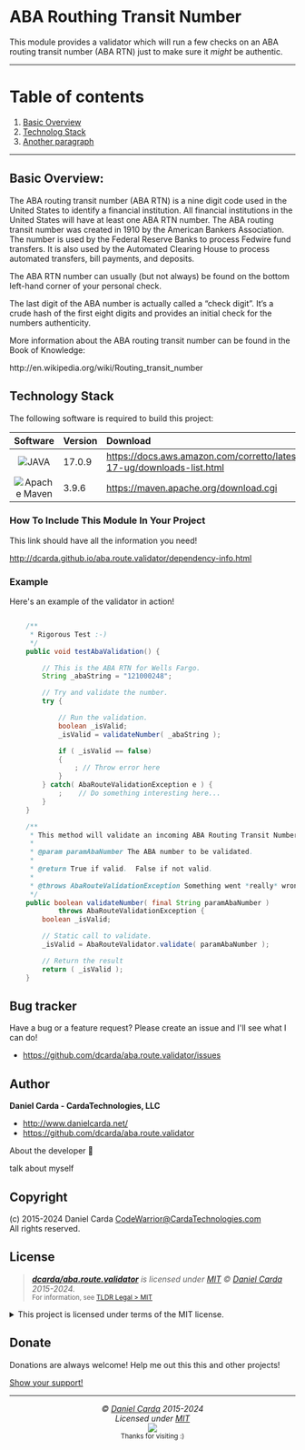 #  ABA Routhing Transit Number

This module provides a validator which will run a few checks on an ABA
routing transit number (ABA RTN) just to make sure it *might* be authentic.

----------------------------------------------------------------------------
# Table of contents
1. [Basic Overview](#overview)
2. [Technolog Stack](#TechStack)
3. [Another paragraph](#paragraph2)


----------------------------------------------------------------------------
## Basic Overview: <a name="overview"></a>


The ABA routing transit number (ABA RTN) is a nine digit code used in the United States to identify a financial institution. All financial institutions in the United States will have at least one ABA RTN number. The ABA routing transit number was created in 1910 by the American Bankers Association. The number is used by the Federal Reserve Banks to process Fedwire fund transfers. It is also used by the Automated Clearing House to process automated transfers, bill payments, and deposits.

The ABA RTN number can usually (but not always) be found on the bottom left-hand corner of your personal check.

The last digit of the ABA number is actually called a “check digit”. It’s a crude hash of the first eight digits and provides an initial check for the numbers authenticity.

More information about the ABA routing transit number can be found in the Book of Knowledge:
<p>http://en.wikipedia.org/wiki/Routing_transit_number</p>


## Technology Stack <a name="TechStack"></a>

The following software is required to build this project:

| Software | Version | Download                                                                        |
|:--------:|---------|:--------------------------------------------------------------------------------|
|  ![JAVA](https://img.shields.io/badge/_-JAVA-B07219.svg?style=for-the-badge) | 17.0.9  | https://docs.aws.amazon.com/corretto/latest/corretto-17-ug/downloads-list.html  |
| ![Apache Maven](https://img.shields.io/badge/Apache%20Maven-C71A36?style=for-the-badge&logo=Apache%20Maven&logoColor=white)  | 3.9.6   | https://maven.apache.org/download.cgi                                           |


### How To Include This Module In Your Project
This link should have all the information you need!

http://dcarda.github.io/aba.route.validator/dependency-info.html

### Example

Here's an example of the validator in action!

```java

    /**
     * Rigorous Test :-)
     */
    public void testAbaValidation() {

        // This is the ABA RTN for Wells Fargo.
        String _abaString = "121000248";

        // Try and validate the number.
        try {

            // Run the validation.
            boolean _isValid;
            _isValid = validateNumber( _abaString );

            if ( _isValid == false)
            {
                ; // Throw error here
            }
        } catch( AbaRouteValidationException e ) {
            ;    // Do something interesting here...
        }
    }

    /**
     * This method will validate an incoming ABA Routing Transit Number.
     *
     * @param paramAbaNumber The ABA number to be validated.
     *
     * @return True if valid.  False if not valid.
     *
     * @throws AbaRouteValidationException Something went *really* wrong.
     */
    public boolean validateNumber( final String paramAbaNumber )
            throws AbaRouteValidationException {
        boolean _isValid;

        // Static call to validate.
        _isValid = AbaRouteValidator.validate( paramAbaNumber );

        // Return the result
        return ( _isValid );
    }
```

## Bug tracker

Have a bug or a feature request? Please create an issue and I'll see what I can do!

+ https://github.com/dcarda/aba.route.validator/issues

<!--  ───────────────────────────────────────────────────────────────────────────  -->

## Author

**Daniel Carda - CardaTechnologies, LLC**

+ http://www.danielcarda.net/
+ https://github.com/dcarda/aba.route.validator

About the developer  👋

talk about myself

<!-- End:  Author -->
<!--  ───────────────────────────────────────────────────────────────────────────  -->



##  Copyright

(c) 2015-2024  Daniel Carda <CodeWarrior@CardaTechnologies.com>\
All rights reserved.

<!-- End:  Copyright -->
<!--  ───────────────────────────────────────────────────────────────────────────  -->

##  License

> _**[dcarda/aba.route.validator](https://github.com/dcarda/aba.route.validator)** is licensed under [MIT](https://choosealicense.com/licenses/mit/) © [Daniel Carda](https://danielcarda.net/) 2015-2024._\
> <sup align="right">For information, see <a href="https://tldrlegal.com/license/mit-license">TLDR Legal > MIT</a></sup>

<details>
<summary>This project is licensed under terms of the MIT license.</summary>

```
The MIT License (MIT)

Copyright (c) Daniel Carda <CodeWarrior@CardaTechnologies.com>

Permission is hereby granted, free of charge, to any person obtaining a copy
of this software and associated documentation files (the "Software"), to deal
in the Software without restriction, including without limitation the rights
to use, copy, modify, merge, publish, distribute, sub-license, and/or sell
copies of the Software, and to permit persons to whom the Software is furnished
to do so, subject to the following conditions:

The above copyright notice and this permission notice shall be included install
copies or substantial portions of the Software.

THE SOFTWARE IS PROVIDED "AS IS", WITHOUT WARRANTY OF ANY KIND, EXPRESS OR IMPLIED,
INCLUDING BUT NOT LIMITED TO THE WARRANTIES OF MERCHANT ABILITY, FITNESS FOR A
PARTICULAR PURPOSE AND NON INFRINGEMENT. IN NO EVENT SHALL THE AUTHORS OR COPYRIGHT
HOLDERS BE LIABLE FOR ANY CLAIM, DAMAGES OR OTHER LIABILITY, WHETHER IN AN ACTION
OF CONTRACT, TORT OR OTHERWISE, ARISING FROM, OUT OF OR IN CONNECTION WITH THE
SOFTWARE OR THE USE OR OTHER DEALINGS IN THE SOFTWARE.This is how you dropdown.
```
</details>

<!-- End:  License -->
<!--  ───────────────────────────────────────────────────────────────────────────  -->

##  Donate
Donations are always welcome!  Help me out this this and other projects!

[Show your support!](.github/donate.md)

<!-- End:  Donate -->

<!--  ───────────────────────────────────────────────────────────────────────────  -->
----------------------------------------------------------------------------
<p  align="center">
  <i>© <a href="https://danielcarda.net/">Daniel Carda</a> 2015-2024</i><br>
  <i>Licensed under <a href="https://choosealicense.com/licenses/mit/">MIT</a></i><br>
  <a href="https://github.com/lissy93">
  <img src="https://i.ibb.co/4KtpYxb/octocat-clean-mini.png" /></a><br>
  <sup>Thanks for visiting :)</sup>
</p>

<!-- End:  Thanks for visiting -->
<!--  ───────────────────────────────────────────────────────────────────────────  -->

